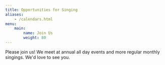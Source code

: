 ```yaml
---
title: Opportunities for Singing
aliases:
    - /calendars.html
menu:
    main:
        name: Join Us
        weight: 80
---
```

Please join us! We meet at annual all day events and more regular monthly singings. We'd love to see you.